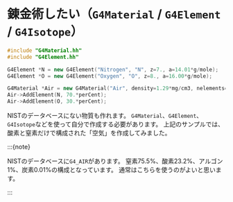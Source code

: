 # 錬金術したい（``G4Material`` / ``G4Element`` / ``G4Isotope``）

```cpp
#include "G4Material.hh"
#include "G4Element.hh"

G4Element *N = new G4Element("Nitrogen", "N", z=7., a=14.01*g/mole);
G4Element *O = new G4Element("Oxygen", "O", z=8., a=16.00*g/mole);

G4Material *Air = new G4Material("Air", density=1.29*mg/cm3, nelements=2);
Air->AddElement(N, 70.*perCent);
Air->AddElement(O, 30.*perCent);
```

NISTのデータベースにない物質も作れます。
``G4Material``、``G4Element``、``G4Isotope``などを使って自分で作成する必要があります。
上記のサンプルでは、酸素と窒素だけで構成された「空気」を作成してみました。

:::{note}

NISTのデータベースに``G4_AIR``があります。
窒素75.5%、酸素23.2%、アルゴン1%、炭素0.01%の構成となっています。
通常はこちらを使うのがよいと思います。

:::
